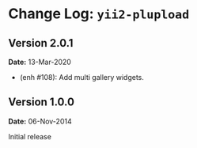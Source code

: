 Change Log: `yii2-plupload`
==============================

## Version 2.0.1

**Date:** 13-Mar-2020

- (enh #108): Add multi gallery widgets.

## Version 1.0.0

**Date:** 06-Nov-2014

Initial release